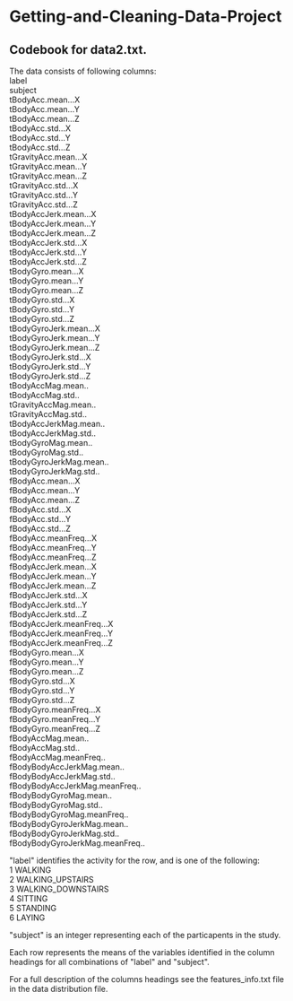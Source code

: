 # Getting-and-Cleaning-Data-Project

## Codebook for data2.txt.

The data consists of following columns:  
label   
subject   
tBodyAcc.mean...X   
tBodyAcc.mean...Y   
tBodyAcc.mean...Z   
tBodyAcc.std...X   
tBodyAcc.std...Y   
tBodyAcc.std...Z   
tGravityAcc.mean...X   
tGravityAcc.mean...Y   
tGravityAcc.mean...Z   
tGravityAcc.std...X   
tGravityAcc.std...Y   
tGravityAcc.std...Z   
tBodyAccJerk.mean...X   
tBodyAccJerk.mean...Y   
tBodyAccJerk.mean...Z   
tBodyAccJerk.std...X   
tBodyAccJerk.std...Y   
tBodyAccJerk.std...Z   
tBodyGyro.mean...X   
tBodyGyro.mean...Y   
tBodyGyro.mean...Z   
tBodyGyro.std...X   
tBodyGyro.std...Y   
tBodyGyro.std...Z   
tBodyGyroJerk.mean...X   
tBodyGyroJerk.mean...Y   
tBodyGyroJerk.mean...Z   
tBodyGyroJerk.std...X   
tBodyGyroJerk.std...Y   
tBodyGyroJerk.std...Z   
tBodyAccMag.mean..   
tBodyAccMag.std..   
tGravityAccMag.mean..   
tGravityAccMag.std..   
tBodyAccJerkMag.mean..   
tBodyAccJerkMag.std..   
tBodyGyroMag.mean..   
tBodyGyroMag.std..   
tBodyGyroJerkMag.mean..   
tBodyGyroJerkMag.std..   
fBodyAcc.mean...X   
fBodyAcc.mean...Y   
fBodyAcc.mean...Z   
fBodyAcc.std...X   
fBodyAcc.std...Y   
fBodyAcc.std...Z   
fBodyAcc.meanFreq...X   
fBodyAcc.meanFreq...Y   
fBodyAcc.meanFreq...Z   
fBodyAccJerk.mean...X   
fBodyAccJerk.mean...Y   
fBodyAccJerk.mean...Z   
fBodyAccJerk.std...X   
fBodyAccJerk.std...Y   
fBodyAccJerk.std...Z   
fBodyAccJerk.meanFreq...X   
fBodyAccJerk.meanFreq...Y   
fBodyAccJerk.meanFreq...Z   
fBodyGyro.mean...X   
fBodyGyro.mean...Y   
fBodyGyro.mean...Z   
fBodyGyro.std...X   
fBodyGyro.std...Y   
fBodyGyro.std...Z   
fBodyGyro.meanFreq...X   
fBodyGyro.meanFreq...Y   
fBodyGyro.meanFreq...Z   
fBodyAccMag.mean..   
fBodyAccMag.std..   
fBodyAccMag.meanFreq..   
fBodyBodyAccJerkMag.mean..   
fBodyBodyAccJerkMag.std..   
fBodyBodyAccJerkMag.meanFreq..   
fBodyBodyGyroMag.mean..   
fBodyBodyGyroMag.std..   
fBodyBodyGyroMag.meanFreq..   
fBodyBodyGyroJerkMag.mean..   
fBodyBodyGyroJerkMag.std..   
fBodyBodyGyroJerkMag.meanFreq..   

"label" identifies the activity for the row, and is one of the following:  
1 WALKING  
2 WALKING_UPSTAIRS  
3 WALKING_DOWNSTAIRS  
4 SITTING  
5 STANDING  
6 LAYING  
  
"subject" is an integer representing each of the particapents in the study.

Each row represents the means of the variables identified in the column headings for all combinations of "label" and "subject".

For a full description of the columns headings see the features_info.txt file in the data distribution file.